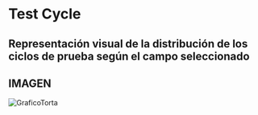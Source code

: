 # Test Cycle
## Representación visual de la distribución de los ciclos de prueba según el campo seleccionado

## IMAGEN
![GraficoTorta](../../../Escritorio/TestCycle.png)